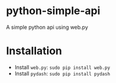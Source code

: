 # python-simple-api
A simple python api using web.py

# Installation

- Install `web.py`: `sudo pip install web.py`
- Install `pydash`: `sudo pip install pydash`
